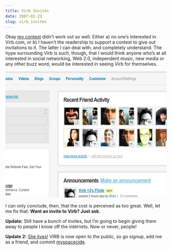 ```yaml
---
title: Virb Invites
date: 2007-02-23
slug: virb_invites
---
```

<p>Okay <a href="http://www.seansperte.com/entry/show_me_the_virb_knock">my contest</a> didn&#8217;t work out so well. Either a) no one&#8217;s interested in Virb.com, or b) I haven&#8217;t the readership to support a contest to give out invitations to it. The latter I can deal with, and completely understand. The hype surrounding Virb is such, though, that I would think anyone who&#8217;s at all interested in social networking, Web 2.0, independent music, new media or any other buzz word, would be interested in seeing Virb for themselves.</p>

<p><img src="/assets/img/virbprofile-sneakpeak.jpg" border="0" height="395" width="591" alt="VIRB sneak peak"  /></p>

<p>I can only conclude, then, that the cost is perceived as too great. Well, let me fix that: <strong>Want an invite to Virb? Just ask.</strong></p>

<p class="update"><strong>Update:</strong> Still have a bunch of invites, but I&#8217;m going to begin giving them away to people I know off the internets. Now or never, people!</p>

<p class="update"><strong>Update 2:</strong> <a href="http://www.virb.com">She lives!</a> VIRB is now open to the public, so go signup, add me as a friend, and commit <a href="http://www.wired.com/news/columns/0,70717-0.html">myspacecide</a>.</p>